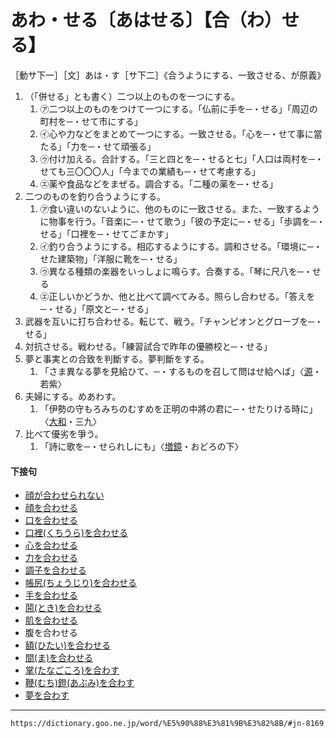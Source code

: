# あわ・せる〔あはせる〕【合（わ）せる】
［動サ下一］［文］あは・す［サ下二］《合うようにする、一致させる、が原義》

1.  （「併せる」とも書く）二つ以上のものを一つにする。
	1.  ㋐二つ以上のものをつけて一つにする。「仏前に手を─・せる」「周辺の町村を─・せて市にする」        
    2.  ㋑心や力などをまとめて一つにする。一致させる。「心を─・せて事に當たる」「力を─・せて頑張る」        
    3.  ㋒付け加える。合計する。「三と四とを─・せると七」「人口は両村を─・せても三〇〇〇人」「今までの業績も─・せて考慮する」        
    4.  ㋓薬や食品などをまぜる。調合する。「二種の薬を─・せる」
2. 二つのものを釣り合うようにする。    
    1.  ㋐食い違いのないように、他のものに一致させる。また、一致するように物事を行う。「音楽に─・せて歌う」「彼の予定に─・せる」「歩調を─・せる」「口裡を─・せてごまかす」        
    2.  ㋑釣り合うようにする。相応するようにする。調和させる。「環境に─・せた建築物」「洋服に靴を─・せる」        
    3.  ㋒異なる種類の楽器をいっしょに鳴らす。合奏する。「琴に尺八を─・せる
    4.  ㋓正しいかどうか、他と比べて調べてみる。照らし合わせる。「答えを─・せる」「原文と─・せる」
3. 武器を互いに打ち合わせる。転じて、戦う。「チャンピオンとグローブを─・せる」
4. 対抗させる。戦わせる。「練習試合で昨年の優勝校と─・せる」
5. 夢と事実との合致を判斷する。夢判斷をする。    
    1.  「さま異なる夢を見給ひて、─・するものを召して問はせ給へば」〈[源](https://dictionary.goo.ne.jp/word/%E6%BA%90%E6%B0%8F%E7%89%A9%E8%AA%9E/#jn-69890)・若紫〉        
6. 夫婦にする。めあわす。    
    1.  「伊勢の守もろみちのむすめを正明の中將の君に─・せたりける時に」〈[大和](https://dictionary.goo.ne.jp/word/%E5%A4%A7%E5%92%8C%E7%89%A9%E8%AA%9E/#jn-222991)・三九〉
7. 比べて優劣を爭う。
    1.  「詩に歌を─・せられしにも」〈[増鏡](https://dictionary.goo.ne.jp/word/%E5%A2%97%E9%8F%A1/#jn-208086)・おどろの下〉
        

#### 下接句

-   [顔が合わせられない](https://dictionary.goo.ne.jp/word/%E9%A1%94%E3%81%8C%E5%90%88%E3%82%8F%E3%81%9B%E3%82%89%E3%82%8C%E3%81%AA%E3%81%84/#jn-37553)
-   [顔を合わせる](https://dictionary.goo.ne.jp/word/%E9%A1%94%E3%82%92%E5%90%88%E3%82%8F%E3%81%9B%E3%82%8B/#jn-37565)
-   [口を合わせる](https://dictionary.goo.ne.jp/word/%E5%8F%A3%E3%82%92%E5%90%88%E3%82%8F%E3%81%9B%E3%82%8B/#jn-61897)
-   [口裡(くちうら)を合わせる](https://dictionary.goo.ne.jp/word/%E5%8F%A3%E8%A3%8F%E3%82%92%E5%90%88%E3%82%8F%E3%81%9B%E3%82%8B/#jn-61957)
-   [心を合わせる](https://dictionary.goo.ne.jp/word/%E5%BF%83%E3%82%92%E5%90%88%E3%82%8F%E3%81%9B%E3%82%8B/#jn-78053)
-   [力を合わせる](https://dictionary.goo.ne.jp/word/%E5%8A%9B%E3%82%92%E5%90%88%E3%82%8F%E3%81%9B%E3%82%8B/#jn-141238)
-   [調子を合わせる](https://dictionary.goo.ne.jp/word/%E8%AA%BF%E5%AD%90%E3%82%92%E5%90%88%E3%82%8F%E3%81%9B%E3%82%8B/#jn-144260)
-   [帳尻(ちょうじり)を合わせる](https://dictionary.goo.ne.jp/word/%E5%B8%B3%E5%B0%BB%E3%82%92%E5%90%88%E3%82%8F%E3%81%9B%E3%82%8B/#jn-144414)
-   [手を合わせる](https://dictionary.goo.ne.jp/word/%E6%89%8B%E3%82%92%E5%90%88%E3%82%8F%E3%81%9B%E3%82%8B/#jn-148891)
-   [鬨(とき)を合わせる](https://dictionary.goo.ne.jp/word/%E9%AC%A8%E3%82%92%E5%90%88%E3%82%8F%E3%81%9B%E3%82%8B/#jn-157626)
-   [肌を合わせる](https://dictionary.goo.ne.jp/word/%E8%82%8C%E3%82%92%E5%90%88%E3%82%8F%E3%81%9B%E3%82%8B/#jn-176523)
-   腹を合わせる
-   [額(ひたい)を合わせる](https://dictionary.goo.ne.jp/word/%E9%A1%8D%E3%82%92%E5%90%88%E3%82%8F%E3%81%9B%E3%82%8B/#jn-185020)
-   [間(ま)を合わせる](https://dictionary.goo.ne.jp/word/%E9%96%93%E3%82%92%E5%90%88%E3%82%8F%E3%81%9B%E3%82%8B/#jn-206548)
-   [掌(たなごころ)を合わす](https://dictionary.goo.ne.jp/word/%E6%8E%8C%E3%82%92%E5%90%88%E3%82%8F%E3%81%99/#jn-137876)
-   [鞭(むち)鐙(あぶみ)を合わす](https://dictionary.goo.ne.jp/word/%E9%9E%AD%E9%90%99%E3%82%92%E5%90%88%E3%82%8F%E3%81%99/#jn-215560)
-   [夢を合わす](https://dictionary.goo.ne.jp/word/%E5%A4%A2%E3%82%92%E5%90%88%E3%82%8F%E3%81%99/#jn-225766)

---
`https://dictionary.goo.ne.jp/word/%E5%90%88%E3%81%9B%E3%82%8B/#jn-8169`